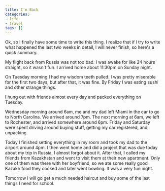 ```yaml
---
title: I'm Back
categories:
- life
- travel
tags: []
---
```

Ok, so I finally have some time to write this thing. I realize that if I try to write what happened the last two weeks in detail, I will never finish, so here's a quick summary.


My flight back from Russia was not too bad. I was awake for like 24 hours straight, so it wasn't fun. I arrived home about 11:30pm on Sunday night.

On Tuesday morning I had my wisdom teeth pulled. I was pretty miserable for the first two days, but after that, it was fine. By Friday I was eating sushi and other strange things.

I hung out with friends almost every day and packed everything on Tuesday.

Wednesday morning around 6am, me and my dad left Miami in the car to go to North Carolina. We arrived around 7pm. The next morning at 6am, we left to Rochester, and arrived somewhere around 6pm. Friday and Saturday were spent driving around buying stuff, getting my car registered, and unpacking.

Today I finished setting everything in my room and took my dad to the airport around 4pm. I then went home and did a project that was due today about my trip in Russia, I almost forgot about it. After that, I called my friends from Kazakhstan and went to visit them at their new apartment. Only one of them was there with her boyfriend, so we ate some really good Kazakh food they cooked and later went bowling. It was a very fun night.

Tomorrow I will go get a much needed haircut and buy some of the last things I need for school.
